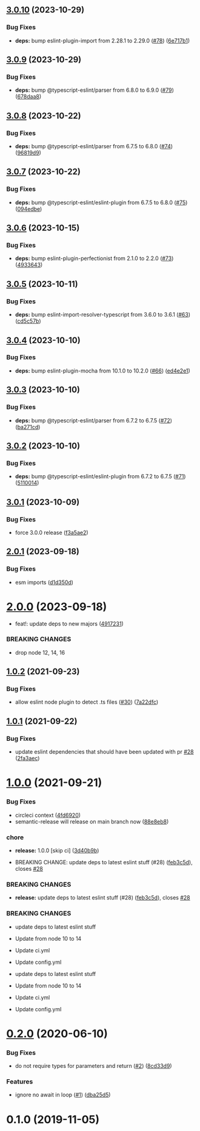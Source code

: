 ## [3.0.10](https://github.com/oclif/eslint-config-oclif-typescript/compare/3.0.9...3.0.10) (2023-10-29)


### Bug Fixes

* **deps:** bump eslint-plugin-import from 2.28.1 to 2.29.0 ([#78](https://github.com/oclif/eslint-config-oclif-typescript/issues/78)) ([6e717b1](https://github.com/oclif/eslint-config-oclif-typescript/commit/6e717b1c21460ca5ba16fd60544e2cb43197a020))



## [3.0.9](https://github.com/oclif/eslint-config-oclif-typescript/compare/3.0.8...3.0.9) (2023-10-29)


### Bug Fixes

* **deps:** bump @typescript-eslint/parser from 6.8.0 to 6.9.0 ([#79](https://github.com/oclif/eslint-config-oclif-typescript/issues/79)) ([678daa8](https://github.com/oclif/eslint-config-oclif-typescript/commit/678daa8a4f85ae16cf69b57ea890a653ac258525))



## [3.0.8](https://github.com/oclif/eslint-config-oclif-typescript/compare/3.0.7...3.0.8) (2023-10-22)


### Bug Fixes

* **deps:** bump @typescript-eslint/parser from 6.7.5 to 6.8.0 ([#74](https://github.com/oclif/eslint-config-oclif-typescript/issues/74)) ([96819d9](https://github.com/oclif/eslint-config-oclif-typescript/commit/96819d98a6575ba5a22f47a798a77871321d49e5))



## [3.0.7](https://github.com/oclif/eslint-config-oclif-typescript/compare/3.0.6...3.0.7) (2023-10-22)


### Bug Fixes

* **deps:** bump @typescript-eslint/eslint-plugin from 6.7.5 to 6.8.0 ([#75](https://github.com/oclif/eslint-config-oclif-typescript/issues/75)) ([094edbe](https://github.com/oclif/eslint-config-oclif-typescript/commit/094edbe97bb63daacb4c047dfc35c9197b6f6ae6))



## [3.0.6](https://github.com/oclif/eslint-config-oclif-typescript/compare/3.0.5...3.0.6) (2023-10-15)


### Bug Fixes

* **deps:** bump eslint-plugin-perfectionist from 2.1.0 to 2.2.0 ([#73](https://github.com/oclif/eslint-config-oclif-typescript/issues/73)) ([4933643](https://github.com/oclif/eslint-config-oclif-typescript/commit/4933643e72181de78c2511b8b41aecab944fcb5c))



## [3.0.5](https://github.com/oclif/eslint-config-oclif-typescript/compare/3.0.4...3.0.5) (2023-10-11)


### Bug Fixes

* **deps:** bump eslint-import-resolver-typescript from 3.6.0 to 3.6.1 ([#63](https://github.com/oclif/eslint-config-oclif-typescript/issues/63)) ([cd5c57b](https://github.com/oclif/eslint-config-oclif-typescript/commit/cd5c57b03bda69d2ffe25121e9ddfe9af4063231))



## [3.0.4](https://github.com/oclif/eslint-config-oclif-typescript/compare/3.0.3...3.0.4) (2023-10-10)


### Bug Fixes

* **deps:** bump eslint-plugin-mocha from 10.1.0 to 10.2.0 ([#66](https://github.com/oclif/eslint-config-oclif-typescript/issues/66)) ([ed4e2e1](https://github.com/oclif/eslint-config-oclif-typescript/commit/ed4e2e1a4da6acea7d507224df2e51dbcf65c111))



## [3.0.3](https://github.com/oclif/eslint-config-oclif-typescript/compare/3.0.2...3.0.3) (2023-10-10)


### Bug Fixes

* **deps:** bump @typescript-eslint/parser from 6.7.2 to 6.7.5 ([#72](https://github.com/oclif/eslint-config-oclif-typescript/issues/72)) ([ba271cd](https://github.com/oclif/eslint-config-oclif-typescript/commit/ba271cdbe4d7dcc5e562a23f25f368aea252438f))



## [3.0.2](https://github.com/oclif/eslint-config-oclif-typescript/compare/3.0.1...3.0.2) (2023-10-10)


### Bug Fixes

* **deps:** bump @typescript-eslint/eslint-plugin from 6.7.2 to 6.7.5 ([#71](https://github.com/oclif/eslint-config-oclif-typescript/issues/71)) ([5110014](https://github.com/oclif/eslint-config-oclif-typescript/commit/511001441deb79f55a3162faf84daa9276b83778))



## [3.0.1](https://github.com/oclif/eslint-config-oclif-typescript/compare/2.0.1...3.0.1) (2023-10-09)


### Bug Fixes

* force 3.0.0 release ([f3a5ae2](https://github.com/oclif/eslint-config-oclif-typescript/commit/f3a5ae23c304503092262fbf624efa4407fa6311))



## [2.0.1](https://github.com/oclif/eslint-config-oclif-typescript/compare/2.0.0...2.0.1) (2023-09-18)


### Bug Fixes

* esm imports ([d1d350d](https://github.com/oclif/eslint-config-oclif-typescript/commit/d1d350dd15e05ba5135c1b8328f111b9ed3bdc0a))



# [2.0.0](https://github.com/oclif/eslint-config-oclif-typescript/compare/v1.0.2...2.0.0) (2023-09-18)


* feat!: update deps to new majors ([4917231](https://github.com/oclif/eslint-config-oclif-typescript/commit/4917231e55ab44fb0167dde0534020bb9cc2a5f6))


### BREAKING CHANGES

* drop node 12, 14, 16



## [1.0.2](https://github.com/oclif/eslint-config-oclif-typescript/compare/v1.0.1...v1.0.2) (2021-09-23)


### Bug Fixes

* allow eslint node plugin to detect .ts files ([#30](https://github.com/oclif/eslint-config-oclif-typescript/issues/30)) ([7a22dfc](https://github.com/oclif/eslint-config-oclif-typescript/commit/7a22dfc7be5c0882b300abf3d0f9a6832489eba2))



## [1.0.1](https://github.com/oclif/eslint-config-oclif-typescript/compare/v1.0.0...v1.0.1) (2021-09-22)


### Bug Fixes

* update eslint dependencies that should have been updated with pr [#28](https://github.com/oclif/eslint-config-oclif-typescript/issues/28) ([2fa3aec](https://github.com/oclif/eslint-config-oclif-typescript/commit/2fa3aec4702f3fbfea186d7eec83125ec31fabe9))



# [1.0.0](https://github.com/oclif/eslint-config-oclif-typescript/compare/v0.2.0...v1.0.0) (2021-09-21)


### Bug Fixes

* circleci context ([4fd6920](https://github.com/oclif/eslint-config-oclif-typescript/commit/4fd692031be2ba1d6a68e5eb7a4fd29bec25bbbd))
* semantic-release will release on main branch now ([88e8eb8](https://github.com/oclif/eslint-config-oclif-typescript/commit/88e8eb8901c7edab7a19a9aba836ad531d4984ef))


### chore

* **release:** 1.0.0 [skip ci] ([3d40b9b](https://github.com/oclif/eslint-config-oclif-typescript/commit/3d40b9b01973ce2ec39e54cf49b1811bf3aa4098))


* BREAKING CHANGE: update deps to latest eslint stuff (#28) ([feb3c5d](https://github.com/oclif/eslint-config-oclif-typescript/commit/feb3c5d7eeb2f4f7dad08c17a12d90f85542e9cd)), closes [#28](https://github.com/oclif/eslint-config-oclif-typescript/issues/28)


### BREAKING CHANGES

* **release:** update deps to latest eslint stuff (#28) ([feb3c5d](https://github.com/oclif/eslint-config-oclif-typescript/commit/feb3c5d7eeb2f4f7dad08c17a12d90f85542e9cd)), closes [#28](https://github.com/oclif/eslint-config-oclif-typescript/issues/28)

### BREAKING CHANGES

* update deps to latest eslint stuff

* Update from node 10 to 14

* Update ci.yml

* Update config.yml
* update deps to latest eslint stuff

* Update from node 10 to 14

* Update ci.yml

* Update config.yml



# [0.2.0](https://github.com/oclif/eslint-config-oclif-typescript/compare/v0.1.0...v0.2.0) (2020-06-10)


### Bug Fixes

* do not require types for parameters and return ([#2](https://github.com/oclif/eslint-config-oclif-typescript/issues/2)) ([8cd33d9](https://github.com/oclif/eslint-config-oclif-typescript/commit/8cd33d94fdfb5095e061ab6fefeb8000530019bf))


### Features

* ignore no await in loop ([#1](https://github.com/oclif/eslint-config-oclif-typescript/issues/1)) ([dba25d5](https://github.com/oclif/eslint-config-oclif-typescript/commit/dba25d5abe1788cd7eefc7d8e6229b1ce5dde14e))



# 0.1.0 (2019-11-05)



